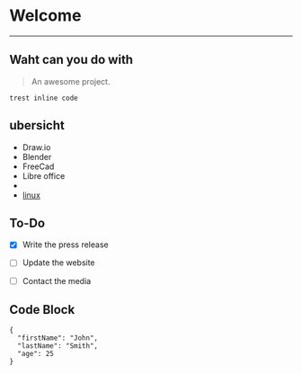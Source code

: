 # Welcome
--- 
## Waht can you do with


> An awesome project.




`trest inline code`




## ubersicht

- Draw.io
- Blender
- FreeCad
- Libre office
- 
- [linux](https://www.example.com)

## To-Do

- [x] Write the press release
- [ ] Update the website
- [ ] Contact the media 




## Code Block
```
{
  "firstName": "John",
  "lastName": "Smith",
  "age": 25
}
``` 